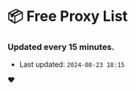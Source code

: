 # :package: Free Proxy List
### Updated every 15 minutes.

- Last updated: `2024-08-23 18:15`

:heart:
